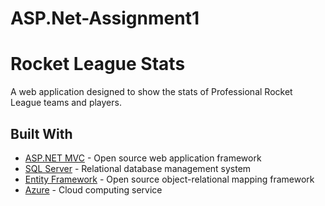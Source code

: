 # ASP.Net-Assignment1

# Rocket League Stats

A web application designed to show the stats of Professional Rocket League teams and players.

## Built With

* [ASP.NET MVC](https://www.asp.net/mvc) - Open source web application framework
* [SQL Server](https://www.microsoft.com/en-ca/sql-server/sql-server-2017) - Relational database management system
* [Entity Framework](https://www.asp.net/) - Open source object-relational mapping framework
* [Azure](https://azure.microsoft.com/en-ca/) - Cloud computing service